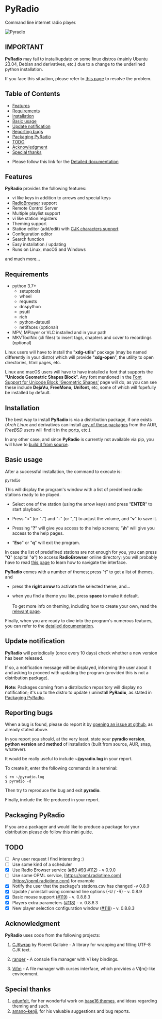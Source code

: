 # PyRadio

Command line internet radio player.

![Pyradio](https://members.hellug.gr/sng/pyradio/pyradio.png)

## IMPORTANT

**PyRadio** may fail to install/update on some linux distros (mainly Ubuntu 23.04, Debian and derivatives, etc.) due to a change to the underlined python installation.

If you face this situation, please refer to [this page](docs/pip-error.md) to resolve the problem.

## Table of Contents
<!-- vim-markdown-toc Marked -->

* [Features](#features)
* [Requirements](#requirements)
* [Installation](#installation)
* [Basic usage](#basic-usage)
* [Update notification](#update-notification)
* [Reporting bugs](#reporting-bugs)
* [Packaging PyRadio](#packaging-pyradio)
* [TODO](#todo)
* [Acknowledgment](#acknowledgment)
* [Special thanks](#special-thanks)

<!-- vim-markdown-toc -->

* Please follow this link for the [Detailed documentation](docs/index.md)

## Features

**PyRadio** provides the following features:

 - vi like keys in addition to arrows and special keys
 - [RadioBrowser](docs/radio-browser.md) support
 - Remote Control Server
 - Multiple playlist support
 - vi like station registers
 - Theming support
 - Station editor (add/edit) with [CJK characters support](#cjk-characters-support)
 - Configuration editor
 - Search function
 - Easy installation / updating
 - Runs on Linux, macOS and Windows

and much more...

## Requirements
* python 3.7+
    - setuptools
    - wheel
    - requests
    - dnspython
    - psutil
    - rich
    - python-dateutil
    - netifaces (optional)
* MPV, MPlayer or VLC installed and in your path
* MKVToolNix (cli files) to insert tags, chapters and cover to recordings (optional)

Linux users will have to install the "**xdg-utils**" package (may be named differently in your distro) which will provide "**xdg-open**", the utility to open directories, html pages, etc.

Linux and macOS users will have to have installed a font that supports the "**Unicode Geometric Shapes Block**". Any font mentioned in the [Font Support for Unicode Block 'Geometric Shapes'](https://www.fileformat.info/info/unicode/block/geometric_shapes/fontsupport.htm) page will do; as you can see these include **DejaVu**, **FreeMono**, **Unifont**, etc, some of which will fopefully be installed by default.

<!-- Changelog -->

## Installation

The best way to install **PyRadio** is via a distribution package, if one exists (*Arch Linux* and derivatives can install [any of these packages](https://aur.archlinux.org/packages/?K=pyradio) from the AUR, *FreeBSD* users will find it in the [ports](https://www.freshports.org/audio/py-pyradio/), etc.).

In any other case, and since **PyRadio** is currently not available via pip, you will have to [build it from source](docs/build.md).

## Basic usage

After a successful installation, the command to execute is:

    pyradio

This will display the program's window with a list of predefined radio stations ready to be played.

 - Select one of the station (using the arrow keys) and press "**ENTER**" to start playback.

- Press "**+**" (or "**.**") and "**-**" (or "**,**") to adjust the volume, and "**v**" to save it.

- Pressing "**?**" will give you access to the help screens; "**\\h**" will give you access to the help pages.

- "**Esc**" or "**q**" will exit the program.

In case the list of predefined stations are not enough for you, you can press "**O**" (capital "**o**") to access **RadioBrowser** online directory; you will probably have to read [this page](docs/radio-browser.md) to learn how to navigate the interface.

**PyRadio** comes with a number of themes; press "**t**" to get a list of themes, and

- press the **right arrow** to activate the selected theme, and...

- when you find a theme you like, press **space** to make it default. \
\
To get more info on theming, including how to create your own, read the [relevant page](docs/themes.md).

Finally, when you are ready to dive into the program's numerous features, you can refer to the [detailed documentation](docs/index.md).

## Update notification

**PyRadio** will periodically (once every 10 days) check whether a new version has been released.

If so, a notification message will be displayed, informing the user about it and asking to proceed with updating the program (provided this is not a distribution package).

**Note:** Packages coming from a distribution repository will display no notification; it's up to the distro to update / uninstall **PyRadio**, as stated in [Packaging PyRadio](docs/packaging.md).

## Reporting bugs

When a bug is found, please do report it by [opening an issue at github](https://github.com/coderholic/pyradio/issues), as already stated above.

In you report you should, at the very least, state your **pyradio version**, **python version** and **method** of installation (built from source, AUR, snap, whatever).

It would be really useful to include **~/pyradio.log** in your report.

To create it, enter the following commands in a terminal:

    $ rm ~/pyradio.log
    $ pyradio -d

Then try to reproduce the bug and exit **pyradio**.

Finally, include the file produced in your report.

## Packaging PyRadio

If you are a packager and would like to produce a package for your distribution please do follow [this mini guide](docs/packagers-info.md).

## TODO

- [ ] Any user request I find interesting :)
- [ ] Use some kind of a scheduler
- [x] Use Radio Browser service ([#80](https://github.com/coderholic/pyradio/issues/80) [#93](https://github.com/coderholic/pyradio/issues/93) [#112](https://github.com/coderholic/pyradio/issues/112)) - v 0.9.0
- [ ] Use some OPML service, [https://opml.radiotime.com](https://opml.radiotime.com) for example
- [x] Notify the user that the package's stations.csv has changed -v 0.8.9
- [x] Update / uninstall using command line options (-U / -R) - v. 0.8.9
- [x] Basic mouse support ([#119](https://github.com/coderholic/pyradio/issues/119)) - v. 0.8.8.3
- [x] Players extra parameters ([#118](https://github.com/coderholic/pyradio/issues/118)) - v. 0.8.8.3
- [x] New player selection configuration window ([#118](https://github.com/coderholic/pyradio/issues/118)) - v. 0.8.8.3

## Acknowledgment

**PyRadio** uses code from the following projects:

1. [CJKwrap](https://gitlab.com/fgallaire/cjkwrap) by Florent Gallaire - A library for wrapping and filling UTF-8 CJK text.

2. [ranger](https://ranger.github.io/) - A console file manager with VI key bindings.

3. [Vifm](https://vifm.info/) -  A file manager with curses interface, which provides a Vi[m]-like environment.

## Special thanks

1. [edunfelt](https://github.com/edunfelt), for her wonderful work on [base16 themes](https://github.com/edunfelt/base16-pyradio), and ideas regarding theming and such.
2. [amano-kenji](https://github.com/amano-kenji), for his valuable suggestions and bug reports.
